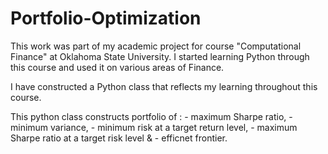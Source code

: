 # Portfolio-Optimization
This work was part of my academic project for course "Computational Finance" at Oklahoma State University. I started learning Python through this course and used it on various areas of Finance. 

I have constructed a Python class that reflects my learning throughout this course. 

This python class constructs portfolio of :
        - maximum Sharpe ratio,
        - minimum variance,
        - minimum risk at a target return level,
        - maximum Sharpe ratio at a target risk level &
        - efficnet frontier.
